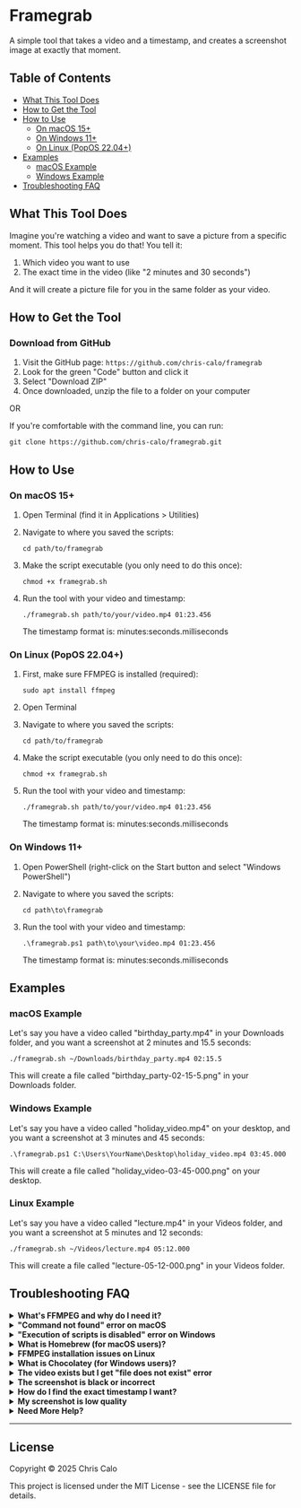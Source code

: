 # Framegrab

A simple tool that takes a video and a timestamp, and creates a screenshot image at exactly that moment.

## Table of Contents

- [What This Tool Does](#what-this-tool-does)
- [How to Get the Tool](#how-to-get-the-tool)
- [How to Use](#how-to-use)
  - [On macOS 15+](#on-macos-15)
  - [On Windows 11+](#on-windows-11)
  - [On Linux (PopOS 22.04+)](#on-linux-popos-2204)
- [Examples](#examples)
  - [macOS Example](#macos-example)
  - [Windows Example](#windows-example)
- [Troubleshooting FAQ](#troubleshooting-faq)

## What This Tool Does

Imagine you're watching a video and want to save a picture from a specific moment. This tool helps you do that! You tell it:
1. Which video you want to use
2. The exact time in the video (like "2 minutes and 30 seconds")

And it will create a picture file for you in the same folder as your video.

## How to Get the Tool

### Download from GitHub

1. Visit the GitHub page: `https://github.com/chris-calo/framegrab`
2. Look for the green "Code" button and click it
3. Select "Download ZIP"
4. Once downloaded, unzip the file to a folder on your computer

OR

If you're comfortable with the command line, you can run:
```
git clone https://github.com/chris-calo/framegrab.git
```

## How to Use

### On macOS 15+

1. Open Terminal (find it in Applications > Utilities)
2. Navigate to where you saved the scripts:
   ```
   cd path/to/framegrab
   ```
3. Make the script executable (you only need to do this once):
   ```
   chmod +x framegrab.sh
   ```
4. Run the tool with your video and timestamp:
   ```
   ./framegrab.sh path/to/your/video.mp4 01:23.456
   ```
   
   The timestamp format is: minutes:seconds.milliseconds

### On Linux (PopOS 22.04+)

1. First, make sure FFMPEG is installed (required):
   ```
   sudo apt install ffmpeg
   ```

2. Open Terminal
3. Navigate to where you saved the scripts:
   ```
   cd path/to/framegrab
   ```
4. Make the script executable (you only need to do this once):
   ```
   chmod +x framegrab.sh
   ```
5. Run the tool with your video and timestamp:
   ```
   ./framegrab.sh path/to/your/video.mp4 01:23.456
   ```
   
   The timestamp format is: minutes:seconds.milliseconds

### On Windows 11+

1. Open PowerShell (right-click on the Start button and select "Windows PowerShell")
2. Navigate to where you saved the scripts:
   ```
   cd path\to\framegrab
   ```
3. Run the tool with your video and timestamp:
   ```
   .\framegrab.ps1 path\to\your\video.mp4 01:23.456
   ```
   
   The timestamp format is: minutes:seconds.milliseconds

## Examples

### macOS Example

Let's say you have a video called "birthday_party.mp4" in your Downloads folder, and you want a screenshot at 2 minutes and 15.5 seconds:

```
./framegrab.sh ~/Downloads/birthday_party.mp4 02:15.5
```

This will create a file called "birthday_party-02-15-5.png" in your Downloads folder.

### Windows Example

Let's say you have a video called "holiday_video.mp4" on your desktop, and you want a screenshot at 3 minutes and 45 seconds:

```
.\framegrab.ps1 C:\Users\YourName\Desktop\holiday_video.mp4 03:45.000
```

This will create a file called "holiday_video-03-45-000.png" on your desktop.

### Linux Example

Let's say you have a video called "lecture.mp4" in your Videos folder, and you want a screenshot at 5 minutes and 12 seconds:

```
./framegrab.sh ~/Videos/lecture.mp4 05:12.000
```

This will create a file called "lecture-05-12-000.png" in your Videos folder.

## Troubleshooting FAQ

<details>
<summary><b>What's FFMPEG and why do I need it?</b></summary>

FFMPEG is a free tool that helps work with videos. Our script uses it to extract images from your videos. Don't worry, the script will help you install it if you don't have it.
</details>

<details>
<summary><b>"Command not found" error on macOS</b></summary>

If you see an error like "command not found," try these steps:

1. Make sure you're in the right folder where the script is saved
2. Check that you've made the script executable with: `chmod +x framegrab.sh`
</details>

<details>
<summary><b>"Execution of scripts is disabled" error on Windows</b></summary>

If Windows doesn't let you run the script, you might need to change the execution policy:

1. Open PowerShell as Administrator (right-click, "Run as Administrator")
2. Run this command:
   ```
   Set-ExecutionPolicy RemoteSigned -Scope CurrentUser
   ```
3. Try running the script again
</details>

<details>
<summary><b>What is Homebrew (for macOS users)?</b></summary>

Homebrew is like an app store for your Mac's Terminal. It helps install useful tools like FFMPEG. 

**Important**: Homebrew requires Xcode (or Xcode Command Line Tools) to be installed. If you don't have it:

1. Install Xcode Command Line Tools by opening Terminal and running:
   ```
   xcode-select --install
   ```
2. Follow the on-screen instructions to complete the installation

Then, to install Homebrew:

1. Open Terminal
2. Paste and run this command:
   ```
   /bin/bash -c "$(curl -fsSL https://raw.githubusercontent.com/Homebrew/install/HEAD/install.sh)"
   ```
3. Follow the instructions on screen
</details>

<details>
<summary><b>FFMPEG installation issues on Linux</b></summary>

If you have trouble installing FFMPEG on your Linux system:

1. Make sure your package lists are up-to-date:
   ```
   sudo apt update
   ```

2. Then try installing FFMPEG again:
   ```
   sudo apt install ffmpeg
   ```

If you're still having issues, it might be due to repository configuration. On PopOS or other Debian-based systems, FFMPEG should be available in the standard repositories.
</details>

<details>
<summary><b>What is Chocolatey (for Windows users)?</b></summary>

Chocolatey is like an app store for your Windows command line. It helps install useful tools like FFMPEG. If our script suggests installing it, you can:

1. Open PowerShell as Administrator (right-click, "Run as Administrator")
2. Paste and run this command:
   ```
   Set-ExecutionPolicy Bypass -Scope Process -Force; [System.Net.ServicePointManager]::SecurityProtocol = [System.Net.ServicePointManager]::SecurityProtocol -bor 3072; iex ((New-Object System.Net.WebClient).DownloadString('https://community.chocolatey.org/install.ps1'))
   ```
3. Once installed, restart PowerShell before using our tool
</details>

<details>
<summary><b>The video exists but I get "file does not exist" error</b></summary>

Make sure you're using the correct path to your video. For example:

- On macOS: Use `~/Documents/myvideo.mp4` for files in your Documents folder
- On Windows: Use full paths like `C:\Users\YourName\Videos\myvideo.mp4`
- On Linux: Use `~/Videos/myvideo.mp4` for files in your Videos folder

If your path has spaces, put it in quotes:
- macOS: `./framegrab.sh "~/My Videos/birthday party.mp4" 01:23.456`
- Windows: `.\framegrab.ps1 "C:\Users\YourName\My Videos\birthday party.mp4" 01:23.456`
- Linux: `./framegrab.sh "~/My Videos/birthday party.mp4" 01:23.456`
</details>

<details>
<summary><b>The screenshot is black or incorrect</b></summary>

This could happen if:
1. The timestamp is beyond the length of the video
2. The video format is unusual or corrupted

Try a different timestamp or check if the video plays correctly in a media player.
</details>

<details>
<summary><b>How do I find the exact timestamp I want?</b></summary>

1. Play your video in VLC media player or similar
2. Pause at the exact frame you want
3. Note the time displayed (usually at the bottom of the player)
4. Use that time as your timestamp
</details>

<details>
<summary><b>My screenshot is low quality</b></summary>

The tool creates screenshots at the same quality as your video. If your video is low resolution, the screenshot will be too.
</details>

<details>
<summary><b>Need More Help?</b></summary>

If you're still having trouble, please create an issue on our GitHub page with:
1. The exact command you ran
2. The error message you received
3. Your operating system version

We'll help you sort it out!
</details>

---

## License

Copyright © 2025 Chris Calo

This project is licensed under the MIT License - see the LICENSE file for details.
